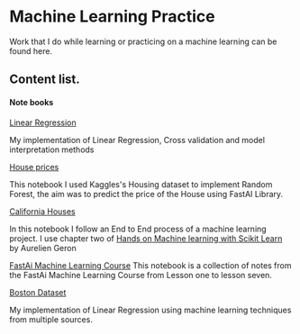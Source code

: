 # Machine Learning Practice


Work that I do while learning or practicing on a machine learning can be found here.

## Content list.

#### Note books

[Linear Regression](https://github.com/MrRutledge/ML_Practice/blob/master/Linear_Regression/Linear_Regression%20.ipynb)

My implementation of Linear Regression, Cross validation and model interpretation methods

[House prices](https://github.com/MrRutledge/ML_Practice/blob/master/House_Price_Analysis/House_Prices_Dataset.ipynb)

This notebook I used Kaggles's Housing dataset to implement Random Forest, the aim was to predict the price of the House using FastAI Library.

[California Houses](https://github.com/MrRutledge/ML_Practice/blob/master/California_Median_House/CaliHousesdataset.ipynb)

In this notebook I follow an End to End process of a machine learning project. I use chapter two of [Hands on Machine learning with Scikit Learn](https://github.com/ageron/handson-ml2) by Aurelien Geron

[FastAi Machine Learning Course](./FastAi_Machine_learning_Lessons/FastAi_ML_RandomForest.ipynb)
This notebook is a collection of notes from the FastAi Machine Learning Course from Lesson one to lesson seven.

[Boston Dataset](https://github.com/MrRutledge/ML_Practice/blob/master/Boston/Boston%20Dataset.ipynb)

My implementation of Linear Regression using machine learning techniques from multiple sources.




















